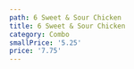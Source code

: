 ```yaml
---
path: 6 Sweet & Sour Chicken
title: 6 Sweet & Sour Chicken
category: Combo
smallPrice: '5.25'
price: '7.75'
---
```


